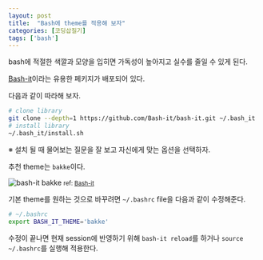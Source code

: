 ```yaml
---
layout: post
title:  "Bash에 theme를 적용해 보자"
categories: [코딩삽질기]
tags: ['bash']
---
```


bash에 적절한 색깔과 모양을 입히면 가독성이 높아지고 실수를 줄일 수 있게 된다.

[Bash-it](https://github.com/Bash-it/bash-it)이라는 유용한 페키지가 배포되어 있다.

다음과 같이 따라해 보자.

```bash
# clone library
git clone --depth=1 https://github.com/Bash-it/bash-it.git ~/.bash_it
# install library
~/.bash_it/install.sh
```

※ 설치 될 때 물어보는 질문을 잘 보고 자신에게 맞는 옵션을 선택하자.

추천 theme는 `bakke`이다.

![bash-it bakke](https://camo.githubusercontent.com/0f5be83ee242b81125482488d4a02ba04c5ad0c8/68747470733a2f2f7261772e6769746875622e636f6d2f77696b692f726576616e732f626173682d69742f696d616765732f73637265656e73686f74732f62616b6b652d626c61636b2e6a7067)
<small>ref: [Bash-it](https://github.com/Bash-it/bash-it)</small>

기본 theme를 원하는 것으로 바꾸려면 `~/.bashrc` file을 다음과 같이 수정해준다.

```bash
# ~/.bashrc
export BASH_IT_THEME='bakke'
```

수정이 끝나면 현재 session에 반영하기 위해 `bash-it reload`를 하거나 `source ~/.bashrc`를 실행해 적용한다.
